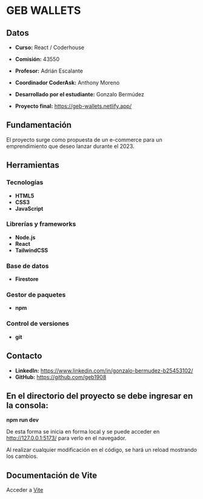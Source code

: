 # GEB WALLETS

## Datos

- **Curso:** React / Coderhouse

- **Comisión:** 43550

- **Profesor:** Adrián Escalante

- **Coordinador CoderAsk:** Anthony Moreno

- **Desarrollado por el estudiante:** Gonzalo Bermúdez

- **Proyecto final:** https://geb-wallets.netlify.app/

## Fundamentación

El proyecto surge como propuesta de un e-commerce para un emprendimiento que deseo lanzar durante el 2023.

## Herramientas

### Tecnologías

- **HTML5**
- **CSS3**
- **JavaScript**

### Librerías y frameworks

- **Node.js**
- **React**
- **TailwindCSS**

### Base de datos

- **Firestore**

### Gestor de paquetes

- **npm**

### Control de versiones

- **git**

## Contacto

- **LinkedIn:** https://www.linkedin.com/in/gonzalo-bermudez-b25453102/
- **GitHub:** https://github.com/geb1908

## En el directorio del proyecto se debe ingresar en la consola:

**npm run dev**

De esta forma se inicia en forma local y se puede acceder en http://127.0.0.1:5173/ para verlo en el navegador.

Al realizar cualquier modificación en el código, se hará un reload mostrando los cambios.

## Documentación de Vite

Acceder a [Vite](https://vitejs.dev/guide/)
